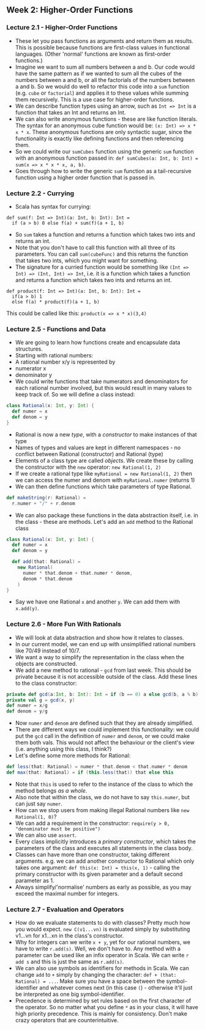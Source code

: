 ## Week 2: Higher-Order Functions

### Lecture 2.1 - Higher-Order Functions
* These let you pass functions as arguments and return them as results. This is possible because functions are first-class values in functional languages. (Other 'normal' functions are known as first-order functions.)
* Imagine we want to sum all numbers between a and b. Our code would have the same pattern as if we wanted to sum all the cubes of the numbers between a and b, or all the factorials of the numbers between a and b. So we would do well to refactor this code into a `sum` function (e.g. `cube` or `factorial`) and applies it to these values while summing them recursively. This is a use case for higher-order functions.
* We can describe function types using an arrow, such as `Int => Int` is a function that takes an Int and returns an Int.
* We can also write anonymous functions - these are like function literals. The syntax for an anonymous cube function would be: `(x: Int) => x * x * x`. These anonymous functions are only syntactic sugar, since the functionality is exactly like defining functions and then referencing them.
 * So we could write our `sumCubes` function using the generic `sum` function with an anonymous function passed in: `def sumCubes(a: Int, b: Int) = sum(x => x * x * x, a, b)`.
* Goes through how to write the generic `sum` function as a tail-recursive function using a higher order function that is passed in.

### Lecture 2.2 - Currying
* Scala has syntax for currying: 
```
def sum(f: Int => Int)(a: Int, b: Int): Int =
  if (a > b) 0 else f(a) + sum(f)(a + 1, b)
```
* So `sum` takes a function and returns a function which takes two ints and returns an int.
* Note that you don't have to call this function with all three of its parameters. You can call `sum(cubeFunc)` and this returns the function that takes two ints, which you might want for something.
* The signature for a curried function would be something like `(Int => Int) => (Int, Int) => Int`, i.e. it is a function which takes a function and returns a function which takes two ints and returns an int.
```
def product(f: Int => Int)(a: Int, b: Int): Int =
  if(a > b) 1
  else f(a) * product(f)(a + 1, b)
```
This could be called like this: `product(x => x * x)(3,4)`

### Lecture 2.5 - Functions and Data
* We are going to learn how functions create and encapsulate data structures.
* Starting with rational numbers:
 * A rational number x/y is represented by 
  * numerator x
  * denominator y
* We could write functions that take numerators and denominators for each rational number involved, but this would result in many values to keep track of. So we will define a class instead:
```scala
class Rational(x: Int, y: Int) {
  def numer = x
  def denom = y
}
```
* Rational is now a new *type*, with a *constructor* to make instances of that type
* Names of types and values are kept in different namespaces - no conflict between Rational (constructor) and Rational (type)
* Elements of a class type are called *objects*. We create these by calling the constructor with the `new` operator: `new Rational(1, 2)`
* If we create a rational type like `myRational = new Rational(1, 2)` then we can access the numer and denom with `myRational.numer` (returns 1)
* We can then define functions which take parameters of type Rational.
```scala
def makeString(r: Rational) =
  r.numer + "/" + r.denom
```
* We can also package these functions in the data abstraction itself, i.e. in the class - these are methods. Let's add an `add` method to the Rational class
```scala
class Rational(x: Int, y: Int) {
  def numer = x
  def denom = y

  def add(that: Rational) =
    new Rational(
      numer * that.denom + that.numer * denom,
      denom * that.denom
    )
}
```
* Say we have one Rational `x` and another `y`. We can add them with `x.add(y)`. 

### Lecture 2.6 - More Fun With Rationals
* We will look at data abstraction and show how it relates to classes.
* In our current model, we can end up with unsimplified rational numbers like 70/49 instead of 10/7.
* We want a way to simplify the representation in the class when the objects are constructed.
* We add a new method to rational - `gcd` from last week. This should be private because it is not accessible outside of the class. Add these lines to the class constructor:
```scala
private def gcd(a:Int, b: Int): Int = if (b == 0) a else gcd(b, a % b)
private val g = gcd(x, y)
def numer = x/g
def denom = y/g
```
* Now `numer` and `denom` are defined such that they are already simplified.
* There are different ways we could implement this functionality: we could put the `gcd` call in the definition of `numer` and `denom`, or we could make them both vals. This would not affect the behaviour or the client's view (i.e. anything using this class, I think?)
* Let's define some more methods for Rational:
```scala
def less(that: Rational) = numer * that.denom < that.numer * denom
def max(that: Rational) = if (this.less(that)) that else this
```
* Note that `this` is used to refer to the instance of the class to which the method belongs *as a whole*.
* Also note that within the class, we do not have to say `this.numer`, but can just say `numer`.
* How can we stop users from making illegal Rational numbers like `new Rational(1, 0)`? 
 * We can add a requirement in the constructor: `require(y > 0, "denominator must be positive")`
 * We can also use `assert`.
* Every class implicitly introduces a *primary constructor*, which takes the parameters of the class and executes all statements in the class body.
* Classes can have more than one constructor, taking different arguments. e.g. we can add another constructor to Rational which only takes one argument: `def this(x: Int) = this(x, 1)` - calling the primary constructor with its given parameter and a default second parameter as 1.
* Always simplify/'normalise' numbers as early as possible, as you may exceed the maximal number for integers.

### Lecture 2.7 - Evaluation and Operators
* How do we evaluate statements to do with classes? Pretty much how you would expect. `new C(v1...vn)` is evaluated simply by substituting v1...vn for x1...xn in the class's constructor.
* Why for integers can we write `x + y`, yet for our rational numbers, we have to write `r.add(s)`. Well, we don't have to. Any method with a parameter can be used like an infix operator in Scala. We can write `r add s` and this is just the same as `r.add(s)`.
* We can also use symbols as identifiers for methods in Scala. We can change `add` to `+` simply by changing the character: `def + (that: Rational) = ...`. Make sure you have a space between the symbol-identifier and whatever comes next (in this case `(`) - otherwise it'll just be interpreted as one big symbol-identifier.
* Precedence is determined by set rules based on the first character of the operator. So no matter what you define `*` as in your class, it will have high priority precedence. This is mainly for consistency. Don't make crazy operators that are counterintuitive.


